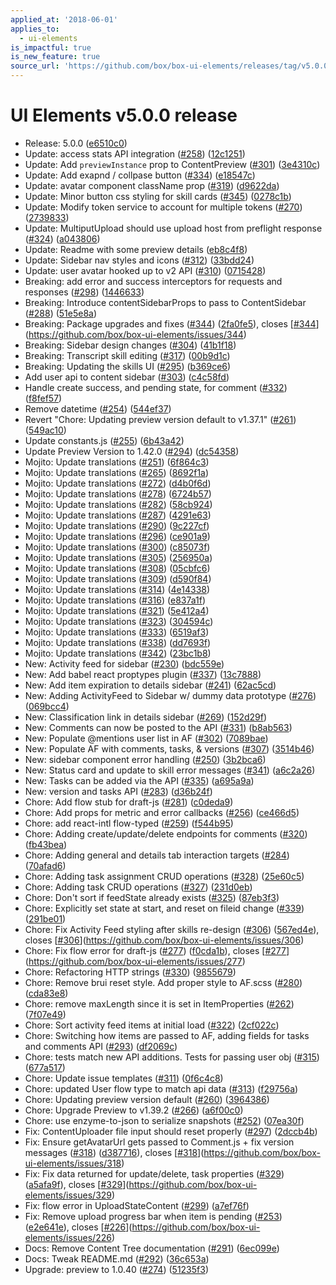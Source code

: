 ```yaml
---
applied_at: '2018-06-01'
applies_to:
  - ui-elements
is_impactful: true
is_new_feature: true
source_url: 'https://github.com/box/box-ui-elements/releases/tag/v5.0.0'
---
```


# UI Elements v5.0.0 release


* Release: 5.0.0 ([e6510c0](https://github.com/box/box-ui-elements/commit[e6510c0](https://github.com/box/box-ui-elements/commit/e6510c0)))
* Update: access stats API integration ([#258](https://github.com/box/box-ui-elements/pull/258)) ([12c1251](https://github.com/box/box-ui-elements/commit[12c1251](https://github.com/box/box-ui-elements/commit/12c1251)))
* Update: Add `previewInstance` prop to ContentPreview ([#301](https://github.com/box/box-ui-elements/pull/301)) ([3e4310c](https://github.com/box/box-ui-elements/commit[3e4310c](https://github.com/box/box-ui-elements/commit/3e4310c)))
* Update: Add exapnd / collpase button ([#334](https://github.com/box/box-ui-elements/pull/334)) ([e18547c](https://github.com/box/box-ui-elements/commit[e18547c](https://github.com/box/box-ui-elements/commit/e18547c)))
* Update: avatar component className prop ([#319](https://github.com/box/box-ui-elements/pull/319)) ([d9622da](https://github.com/box/box-ui-elements/commit[d9622da](https://github.com/box/box-ui-elements/commit/d9622da)))
* Update: Minor button css styling for skill cards ([#345](https://github.com/box/box-ui-elements/pull/345)) ([0278c1b](https://github.com/box/box-ui-elements/commit[0278c1b](https://github.com/box/box-ui-elements/commit/0278c1b)))
* Update: Modify token service to account for multiple tokens ([#270](https://github.com/box/box-ui-elements/pull/270)) ([2739833](https://github.com/box/box-ui-elements/commit[2739833](https://github.com/box/box-ui-elements/commit/2739833)))
* Update: MultiputUpload should use upload host from preflight response ([#324](https://github.com/box/box-ui-elements/pull/324)) ([a043806](https://github.com/box/box-ui-elements/commit[a043806](https://github.com/box/box-ui-elements/commit/a043806)))
* Update: Readme with some preview details ([eb8c4f8](https://github.com/box/box-ui-elements/commit[eb8c4f8](https://github.com/box/box-ui-elements/commit/eb8c4f8)))
* Update: Sidebar nav styles and icons ([#312](https://github.com/box/box-ui-elements/pull/312)) ([33bdd24](https://github.com/box/box-ui-elements/commit[33bdd24](https://github.com/box/box-ui-elements/commit/33bdd24)))
* Update: user avatar hooked up to v2 API ([#310](https://github.com/box/box-ui-elements/pull/310)) ([0715428](https://github.com/box/box-ui-elements/commit[0715428](https://github.com/box/box-ui-elements/commit/0715428)))
* Breaking: add error and success interceptors for requests and responses ([#298](https://github.com/box/box-ui-elements/pull/298)) ([1446633](https://github.com/box/box-ui-elements/commit[1446633](https://github.com/box/box-ui-elements/commit/1446633)))
* Breaking: Introduce contentSidebarProps to pass to ContentSidebar ([#288](https://github.com/box/box-ui-elements/pull/288)) ([51e5e8a](https://github.com/box/box-ui-elements/commit[51e5e8a](https://github.com/box/box-ui-elements/commit/51e5e8a)))
* Breaking: Package upgrades and fixes ([#344](https://github.com/box/box-ui-elements/pull/344)) ([2fa0fe5](https://github.com/box/box-ui-elements/commit[2fa0fe5](https://github.com/box/box-ui-elements/commit/2fa0fe5))), closes [[#344](https://github.com/box/box-ui-elements/pull/344)](https://github.com/box/box-ui-elements/issues/344)
* Breaking: Sidebar design changes ([#304](https://github.com/box/box-ui-elements/pull/304)) ([41b1f18](https://github.com/box/box-ui-elements/commit[41b1f18](https://github.com/box/box-ui-elements/commit/41b1f18)))
* Breaking: Transcript skill editing ([#317](https://github.com/box/box-ui-elements/pull/317)) ([00b9d1c](https://github.com/box/box-ui-elements/commit[00b9d1c](https://github.com/box/box-ui-elements/commit/00b9d1c)))
* Breaking: Updating the skills UI ([#295](https://github.com/box/box-ui-elements/pull/295)) ([b369ce6](https://github.com/box/box-ui-elements/commit[b369ce6](https://github.com/box/box-ui-elements/commit/b369ce6)))
* Add user api to content sidebar ([#303](https://github.com/box/box-ui-elements/pull/303)) ([c4c58fd](https://github.com/box/box-ui-elements/commit[c4c58fd](https://github.com/box/box-ui-elements/commit/c4c58fd)))
* Handle create success, and pending state, for comment ([#332](https://github.com/box/box-ui-elements/pull/332)) ([f8fef57](https://github.com/box/box-ui-elements/commit[f8fef57](https://github.com/box/box-ui-elements/commit/f8fef57)))
* Remove datetime ([#254](https://github.com/box/box-ui-elements/pull/254)) ([544ef37](https://github.com/box/box-ui-elements/commit[544ef37](https://github.com/box/box-ui-elements/commit/544ef37)))
* Revert "Chore: Updating preview version default to v1.37.1" ([#261](https://github.com/box/box-ui-elements/pull/261)) ([549ac10](https://github.com/box/box-ui-elements/commit[549ac10](https://github.com/box/box-ui-elements/commit/549ac10)))
* Update constants.js ([#255](https://github.com/box/box-ui-elements/pull/255)) ([6b43a42](https://github.com/box/box-ui-elements/commit[6b43a42](https://github.com/box/box-ui-elements/commit/6b43a42)))
* Update Preview Version to 1.42.0 ([#294](https://github.com/box/box-ui-elements/pull/294)) ([dc54358](https://github.com/box/box-ui-elements/commit[dc54358](https://github.com/box/box-ui-elements/commit/dc54358)))
* Mojito: Update translations ([#251](https://github.com/box/box-ui-elements/pull/251)) ([6f864c3](https://github.com/box/box-ui-elements/commit[6f864c3](https://github.com/box/box-ui-elements/commit/6f864c3)))
* Mojito: Update translations ([#265](https://github.com/box/box-ui-elements/pull/265)) ([8692f1a](https://github.com/box/box-ui-elements/commit[8692f1a](https://github.com/box/box-ui-elements/commit/8692f1a)))
* Mojito: Update translations ([#272](https://github.com/box/box-ui-elements/pull/272)) ([d4b0f6d](https://github.com/box/box-ui-elements/commit[d4b0f6d](https://github.com/box/box-ui-elements/commit/d4b0f6d)))
* Mojito: Update translations ([#278](https://github.com/box/box-ui-elements/pull/278)) ([6724b57](https://github.com/box/box-ui-elements/commit[6724b57](https://github.com/box/box-ui-elements/commit/6724b57)))
* Mojito: Update translations ([#282](https://github.com/box/box-ui-elements/pull/282)) ([58cb924](https://github.com/box/box-ui-elements/commit[58cb924](https://github.com/box/box-ui-elements/commit/58cb924)))
* Mojito: Update translations ([#287](https://github.com/box/box-ui-elements/pull/287)) ([4291e63](https://github.com/box/box-ui-elements/commit[4291e63](https://github.com/box/box-ui-elements/commit/4291e63)))
* Mojito: Update translations ([#290](https://github.com/box/box-ui-elements/pull/290)) ([9c227cf](https://github.com/box/box-ui-elements/commit[9c227cf](https://github.com/box/box-ui-elements/commit/9c227cf)))
* Mojito: Update translations ([#296](https://github.com/box/box-ui-elements/pull/296)) ([ce901a9](https://github.com/box/box-ui-elements/commit[ce901a9](https://github.com/box/box-ui-elements/commit/ce901a9)))
* Mojito: Update translations ([#300](https://github.com/box/box-ui-elements/pull/300)) ([c85073f](https://github.com/box/box-ui-elements/commit[c85073f](https://github.com/box/box-ui-elements/commit/c85073f)))
* Mojito: Update translations ([#305](https://github.com/box/box-ui-elements/pull/305)) ([256950a](https://github.com/box/box-ui-elements/commit[256950a](https://github.com/box/box-ui-elements/commit/256950a)))
* Mojito: Update translations ([#308](https://github.com/box/box-ui-elements/pull/308)) ([05cbfc6](https://github.com/box/box-ui-elements/commit[05cbfc6](https://github.com/box/box-ui-elements/commit/05cbfc6)))
* Mojito: Update translations ([#309](https://github.com/box/box-ui-elements/pull/309)) ([d590f84](https://github.com/box/box-ui-elements/commit[d590f84](https://github.com/box/box-ui-elements/commit/d590f84)))
* Mojito: Update translations ([#314](https://github.com/box/box-ui-elements/pull/314)) ([4e14338](https://github.com/box/box-ui-elements/commit[4e14338](https://github.com/box/box-ui-elements/commit/4e14338)))
* Mojito: Update translations ([#316](https://github.com/box/box-ui-elements/pull/316)) ([e837a1f](https://github.com/box/box-ui-elements/commit[e837a1f](https://github.com/box/box-ui-elements/commit/e837a1f)))
* Mojito: Update translations ([#321](https://github.com/box/box-ui-elements/pull/321)) ([5e412a4](https://github.com/box/box-ui-elements/commit[5e412a4](https://github.com/box/box-ui-elements/commit/5e412a4)))
* Mojito: Update translations ([#323](https://github.com/box/box-ui-elements/pull/323)) ([304594c](https://github.com/box/box-ui-elements/commit[304594c](https://github.com/box/box-ui-elements/commit/304594c)))
* Mojito: Update translations ([#333](https://github.com/box/box-ui-elements/pull/333)) ([6519af3](https://github.com/box/box-ui-elements/commit[6519af3](https://github.com/box/box-ui-elements/commit/6519af3)))
* Mojito: Update translations ([#338](https://github.com/box/box-ui-elements/pull/338)) ([dd7693f](https://github.com/box/box-ui-elements/commit[dd7693f](https://github.com/box/box-ui-elements/commit/dd7693f)))
* Mojito: Update translations ([#342](https://github.com/box/box-ui-elements/pull/342)) ([23bc1b8](https://github.com/box/box-ui-elements/commit[23bc1b8](https://github.com/box/box-ui-elements/commit/23bc1b8)))
* New: Activity feed for sidebar ([#230](https://github.com/box/box-ui-elements/pull/230)) ([bdc559e](https://github.com/box/box-ui-elements/commit[bdc559e](https://github.com/box/box-ui-elements/commit/bdc559e)))
* New: Add babel react proptypes plugin ([#337](https://github.com/box/box-ui-elements/pull/337)) ([13c7888](https://github.com/box/box-ui-elements/commit[13c7888](https://github.com/box/box-ui-elements/commit/13c7888)))
* New: Add item expiration to details sidebar ([#241](https://github.com/box/box-ui-elements/pull/241)) ([62ac5cd](https://github.com/box/box-ui-elements/commit[62ac5cd](https://github.com/box/box-ui-elements/commit/62ac5cd)))
* New: Adding ActivityFeed to Sidebar w/ dummy data prototype ([#276](https://github.com/box/box-ui-elements/pull/276)) ([069bcc4](https://github.com/box/box-ui-elements/commit[069bcc4](https://github.com/box/box-ui-elements/commit/069bcc4)))
* New: Classification link in details sidebar ([#269](https://github.com/box/box-ui-elements/pull/269)) ([152d29f](https://github.com/box/box-ui-elements/commit[152d29f](https://github.com/box/box-ui-elements/commit/152d29f)))
* New: Comments can now be posted to the API ([#331](https://github.com/box/box-ui-elements/pull/331)) ([b8ab563](https://github.com/box/box-ui-elements/commit[b8ab563](https://github.com/box/box-ui-elements/commit/b8ab563)))
* New: Populate @mentions user list in AF ([#302](https://github.com/box/box-ui-elements/pull/302)) ([7089bae](https://github.com/box/box-ui-elements/commit[7089bae](https://github.com/box/box-ui-elements/commit/7089bae)))
* New: Populate AF with comments, tasks, & versions ([#307](https://github.com/box/box-ui-elements/pull/307)) ([3514b46](https://github.com/box/box-ui-elements/commit[3514b46](https://github.com/box/box-ui-elements/commit/3514b46)))
* New: sidebar component error handling ([#250](https://github.com/box/box-ui-elements/pull/250)) ([3b2bca6](https://github.com/box/box-ui-elements/commit[3b2bca6](https://github.com/box/box-ui-elements/commit/3b2bca6)))
* New: Status card and update to skill error messages ([#341](https://github.com/box/box-ui-elements/pull/341)) ([a6c2a26](https://github.com/box/box-ui-elements/commit[a6c2a26](https://github.com/box/box-ui-elements/commit/a6c2a26)))
* New: Tasks can be added via the API ([#335](https://github.com/box/box-ui-elements/pull/335)) ([a695a9a](https://github.com/box/box-ui-elements/commit[a695a9a](https://github.com/box/box-ui-elements/commit/a695a9a)))
* New: version and tasks API ([#283](https://github.com/box/box-ui-elements/pull/283)) ([d36b24f](https://github.com/box/box-ui-elements/commit[d36b24f](https://github.com/box/box-ui-elements/commit/d36b24f)))
* Chore: Add flow stub for draft-js ([#281](https://github.com/box/box-ui-elements/pull/281)) ([c0deda9](https://github.com/box/box-ui-elements/commit[c0deda9](https://github.com/box/box-ui-elements/commit/c0deda9)))
* Chore: Add props for metric and error callbacks ([#256](https://github.com/box/box-ui-elements/pull/256)) ([ce466d5](https://github.com/box/box-ui-elements/commit[ce466d5](https://github.com/box/box-ui-elements/commit/ce466d5)))
* Chore: add react-intl flow-typed ([#259](https://github.com/box/box-ui-elements/pull/259)) ([f544b95](https://github.com/box/box-ui-elements/commit[f544b95](https://github.com/box/box-ui-elements/commit/f544b95)))
* Chore: Adding create/update/delete endpoints for comments ([#320](https://github.com/box/box-ui-elements/pull/320)) ([fb43bea](https://github.com/box/box-ui-elements/commit[fb43bea](https://github.com/box/box-ui-elements/commit/fb43bea)))
* Chore: Adding general and details tab interaction targets ([#284](https://github.com/box/box-ui-elements/pull/284)) ([70afad6](https://github.com/box/box-ui-elements/commit[70afad6](https://github.com/box/box-ui-elements/commit/70afad6)))
* Chore: Adding task assignment CRUD operations ([#328](https://github.com/box/box-ui-elements/pull/328)) ([25e60c5](https://github.com/box/box-ui-elements/commit[25e60c5](https://github.com/box/box-ui-elements/commit/25e60c5)))
* Chore: Adding task CRUD operations  ([#327](https://github.com/box/box-ui-elements/pull/327)) ([231d0eb](https://github.com/box/box-ui-elements/commit[231d0eb](https://github.com/box/box-ui-elements/commit/231d0eb)))
* Chore: Don't sort if feedState already exists ([#325](https://github.com/box/box-ui-elements/pull/325)) ([87eb3f3](https://github.com/box/box-ui-elements/commit[87eb3f3](https://github.com/box/box-ui-elements/commit/87eb3f3)))
* Chore: Explicitly set state at start, and reset on fileid change ([#339](https://github.com/box/box-ui-elements/pull/339)) ([291be01](https://github.com/box/box-ui-elements/commit[291be01](https://github.com/box/box-ui-elements/commit/291be01)))
* Chore: Fix Activity Feed styling after skills re-design ([#306](https://github.com/box/box-ui-elements/pull/306)) ([567ed4e](https://github.com/box/box-ui-elements/commit[567ed4e](https://github.com/box/box-ui-elements/commit/567ed4e))), closes [[#306](https://github.com/box/box-ui-elements/pull/306)](https://github.com/box/box-ui-elements/issues/306)
* Chore: Fix flow error for draft-js ([#277](https://github.com/box/box-ui-elements/pull/277)) ([f0cda1b](https://github.com/box/box-ui-elements/commit[f0cda1b](https://github.com/box/box-ui-elements/commit/f0cda1b))), closes [[#277](https://github.com/box/box-ui-elements/pull/277)](https://github.com/box/box-ui-elements/issues/277)
* Chore: Refactoring HTTP strings ([#330](https://github.com/box/box-ui-elements/pull/330)) ([9855679](https://github.com/box/box-ui-elements/commit[9855679](https://github.com/box/box-ui-elements/commit/9855679)))
* Chore: Remove brui reset style. Add proper style to AF.scss ([#280](https://github.com/box/box-ui-elements/pull/280)) ([cda83e8](https://github.com/box/box-ui-elements/commit[cda83e8](https://github.com/box/box-ui-elements/commit/cda83e8)))
* Chore: remove maxLength since it is set in ItemProperties ([#262](https://github.com/box/box-ui-elements/pull/262)) ([7f07e49](https://github.com/box/box-ui-elements/commit[7f07e49](https://github.com/box/box-ui-elements/commit/7f07e49)))
* Chore: Sort activity feed items at initial load ([#322](https://github.com/box/box-ui-elements/pull/322)) ([2cf022c](https://github.com/box/box-ui-elements/commit[2cf022c](https://github.com/box/box-ui-elements/commit/2cf022c)))
* Chore: Switching how items are passed to AF, adding fields for tasks and comments API ([#293](https://github.com/box/box-ui-elements/pull/293)) ([df2069c](https://github.com/box/box-ui-elements/commit[df2069c](https://github.com/box/box-ui-elements/commit/df2069c)))
* Chore: tests match new API additions. Tests for passing user obj ([#315](https://github.com/box/box-ui-elements/pull/315)) ([677a517](https://github.com/box/box-ui-elements/commit[677a517](https://github.com/box/box-ui-elements/commit/677a517)))
* Chore: Update issue templates ([#311](https://github.com/box/box-ui-elements/pull/311)) ([0f6c4c8](https://github.com/box/box-ui-elements/commit[0f6c4c8](https://github.com/box/box-ui-elements/commit/0f6c4c8)))
* Chore: updated User flow type to match api data ([#313](https://github.com/box/box-ui-elements/pull/313)) ([f29756a](https://github.com/box/box-ui-elements/commit[f29756a](https://github.com/box/box-ui-elements/commit/f29756a)))
* Chore: Updating preview version default ([#260](https://github.com/box/box-ui-elements/pull/260)) ([3964386](https://github.com/box/box-ui-elements/commit[3964386](https://github.com/box/box-ui-elements/commit/3964386)))
* Chore: Upgrade Preview to v1.39.2 ([#266](https://github.com/box/box-ui-elements/pull/266)) ([a6f00c0](https://github.com/box/box-ui-elements/commit[a6f00c0](https://github.com/box/box-ui-elements/commit/a6f00c0)))
* Chore: use enzyme-to-json to serialize snapshots ([#252](https://github.com/box/box-ui-elements/pull/252)) ([07ea30f](https://github.com/box/box-ui-elements/commit[07ea30f](https://github.com/box/box-ui-elements/commit/07ea30f)))
* Fix: ContentUploader file input should reset properly ([#297](https://github.com/box/box-ui-elements/pull/297)) ([2dccb4b](https://github.com/box/box-ui-elements/commit[2dccb4b](https://github.com/box/box-ui-elements/commit/2dccb4b)))
* Fix: Ensure getAvatarUrl gets passed to Comment.js + fix version messages ([#318](https://github.com/box/box-ui-elements/pull/318)) ([d387716](https://github.com/box/box-ui-elements/commit[d387716](https://github.com/box/box-ui-elements/commit/d387716))), closes [[#318](https://github.com/box/box-ui-elements/pull/318)](https://github.com/box/box-ui-elements/issues/318)
* Fix: Fix data returned for update/delete, task properties ([#329](https://github.com/box/box-ui-elements/pull/329)) ([a5afa9f](https://github.com/box/box-ui-elements/commit[a5afa9f](https://github.com/box/box-ui-elements/commit/a5afa9f))), closes [[#329](https://github.com/box/box-ui-elements/pull/329)](https://github.com/box/box-ui-elements/issues/329)
* Fix: flow error in UploadStateContent ([#299](https://github.com/box/box-ui-elements/pull/299)) ([a7ef76f](https://github.com/box/box-ui-elements/commit[a7ef76f](https://github.com/box/box-ui-elements/commit/a7ef76f)))
* Fix: Remove upload progress bar when item is pending ([#253](https://github.com/box/box-ui-elements/pull/253)) ([e2e641e](https://github.com/box/box-ui-elements/commit[e2e641e](https://github.com/box/box-ui-elements/commit/e2e641e))), closes [[#226](https://github.com/box/box-ui-elements/pull/226)](https://github.com/box/box-ui-elements/issues/226)
* Docs: Remove Content Tree documentation ([#291](https://github.com/box/box-ui-elements/pull/291)) ([6ec099e](https://github.com/box/box-ui-elements/commit[6ec099e](https://github.com/box/box-ui-elements/commit/6ec099e)))
* Docs: Tweak README.md ([#292](https://github.com/box/box-ui-elements/pull/292)) ([36c653a](https://github.com/box/box-ui-elements/commit[36c653a](https://github.com/box/box-ui-elements/commit/36c653a)))
* Upgrade: preview to 1.0.40 ([#274](https://github.com/box/box-ui-elements/pull/274)) ([51235f3](https://github.com/box/box-ui-elements/commit[51235f3](https://github.com/box/box-ui-elements/commit/51235f3)))



